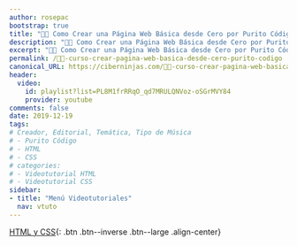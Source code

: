 ```yaml
---
author: rosepac
bootstrap: true
title: "👨‍🏫 Como Crear una Página Web Básica desde Cero por Purito Código"
description: "👩‍🎨 Como Crear una Página Web Básica desde Cero por Purito Código"
excerpt: "👩‍🎨 Como Crear una Página Web Básica desde Cero por Purito Código"
permalink: /👨‍🏫-curso-crear-pagina-web-basica-desde-cero-purito-codigo
canonical_URL: https://ciberninjas.com/👨‍🏫-curso-crear-pagina-web-basica-desde-cero-purito-codigo
header:
  video:
    id: playlist?list=PL8M1frRRqO_qd7MRULQNVoz-oSGrMVY84
    provider: youtube
comments: false
date: 2019-12-19
tags:
# Creador, Editorial, Temática, Tipo de Música
# - Purito Código
# - HTML
# - CSS
# categories:
# - Videotutorial HTML
# - Videotutorial CSS
sidebar:
- title: "Menú Videotutoriales"
  nav: vtuto
---
```


[<i class="fab fa-html5"></i> HTML y <i class="fab fa-css3-alt"></i> CSS](/cursos-tecnologia/#html--y-css-){: .btn .btn--inverse .btn--large .align-center}